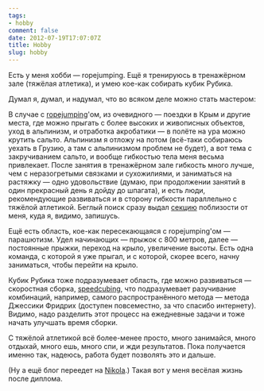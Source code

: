 ```yaml
---
tags:
- hobby
comment: false
date: 2012-07-19T17:07:07Z
title: Hobby
slug: hobby
---
```


Есть у меня хобби — ropejumping. Ещё я тренируюсь в тренажёрном зале (тяжёлая атлетика), и умею кое-как собирать кубик Рубика.

<!--more-->

Думал я, думал, и надумал, что во всяком деле можно стать мастером:

В случае с [ropejumping](https://vk.com/club451415)'ом, из очевидного — поездки в Крым и другие места, где можно прыгать с более высоких и живописных объектов, уход в альпинизм, и отработка акробатики — в полёте на ура можно крутить сальто. Альпинизм я отложу на потом (всё-таки собираюсь уехать в Грузию, а там с альпинизмом проблем не будет), а вот тема с закручиванием сальто, и вообще гибкостью тела меня весьма привлекает. После занятия в тренажёрном зале гибкость много лучше, чем с неразогретыми связками и сухожилиями, и заниматься на растяжку — одно удовольствие (думаю, при продолжении занятий в один прекрасный день я дойду до шпагата), и есть люди, рекомендующие развиваться и в сторону гибкости параллельно с тяжёлой атлетикой. Беглый поиск сразу выдал [секцию](http://akrobatika.narod.ru/) поблизости от меня, куда я, видимо, запишусь.

Ещё есть область, кое-как пересекающаяся с ropejumping'ом — парашютизм. Удел начинающих — прыжок с 800 метров, далее — постоянные прыжки, переход на крыло, увеличение высоты. Есть одна команда, с которой я уже прыгал, и с которой, скорее всего, начну заниматься, чтобы перейти на крыло.

Кубик Рубика тоже подразумевает область, где можно развиваться — скоростная сборка, [speedcubing](http://twistypuzzles.ru/forum/), что подразумевает разучивание комбинаций, например, самого распространённого метода — метода Джессики Фридрих (доступен повсеместно, за что спасибо интернету). Видимо, надо разделить этот процесс на ежедневные задачи и тоже начать улучшать время сборки.

С тяжёлой атлетикой всё более-менее просто, много занимайся, много отдыхай, много ешь, много спи, и жди результатов. Пока получается именно так, надеюсь, работа будет позволять это и дальше.

(Ну а ещё блог переедет на [Nikola](https://getnikola.com/).)
Такая вот у меня весёлая жизнь после диплома.

